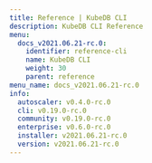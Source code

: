 ```yaml
---
title: Reference | KubeDB CLI
description: KubeDB CLI Reference
menu:
  docs_v2021.06.21-rc.0:
    identifier: reference-cli
    name: KubeDB CLI
    weight: 30
    parent: reference
menu_name: docs_v2021.06.21-rc.0
info:
  autoscaler: v0.4.0-rc.0
  cli: v0.19.0-rc.0
  community: v0.19.0-rc.0
  enterprise: v0.6.0-rc.0
  installer: v2021.06.21-rc.0
  version: v2021.06.21-rc.0
---
```


